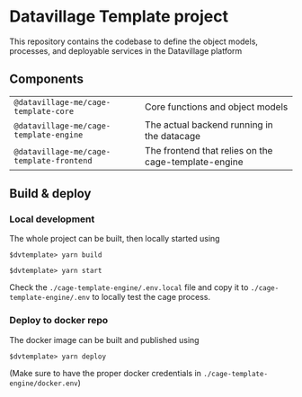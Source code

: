 # Datavillage Template project

This repository contains the codebase to define the object models, processes, and deployable services in the Datavillage platform

## Components

|  |  | 
| --- | --- |
| `@datavillage-me/cage-template-core`     | Core functions and object models |
| `@datavillage-me/cage-template-engine`   | The actual backend running in the datacage |
| `@datavillage-me/cage-template-frontend` | The frontend that relies on the cage-template-engine|

## Build & deploy


### Local development
The whole project can be built, then locally started using
```
$dvtemplate> yarn build 

$dvtemplate> yarn start 
```

Check the `./cage-template-engine/.env.local` file and copy it to `./cage-template-engine/.env` to locally test the cage process.

### Deploy to docker repo 

The docker image can be built and published using
```
$dvtemplate> yarn deploy 
```
(Make sure to have the proper docker credentials in `./cage-template-engine/docker.env`)

